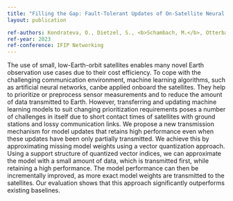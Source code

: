 ```yaml
---
title: "Filling the Gap: Fault-Tolerant Updates of On-Satellite Neural Networks Using Vector Quantization"
layout: publication

ref-authors: Kondrateva, O., Dietzel, S., <b>Schambach, M.</b>, Otterbach, J., and Scheuermann, B. 
ref-year: 2023
ref-conference: IFIP Networking
---
```


The use of small, low-Earth-orbit satellites enables many novel Earth observation use cases due to their cost efficiency.
To cope with the challenging communication environment, machine learning algorithms, such as artificial neural networks, canbe applied onboard the satellites. 
They help to prioritize or preprocess sensor measurements and to reduce the amount of data transmitted to Earth. 
However, transferring and updating machine learning models to suit changing prioritization requirements poses a number of challenges in itself due to short contact times of satellites with ground stations and lossy communication links. 
We propose a new transmission mechanism for model updates that retains high performance even when these updates have been only partially transmitted. 
We achieve this by approximating missing model weights using a vector quantization approach. 
Using a support structure of quantized vector indices, we can approximate the model with a small amount of data, which is transmitted first, while retaining a high performance. 
The model performance can then be incrementally improved, as more exact model weights are transmitted to the satellites. 
Our evaluation shows that this approach significantly outperforms existing baselines.
